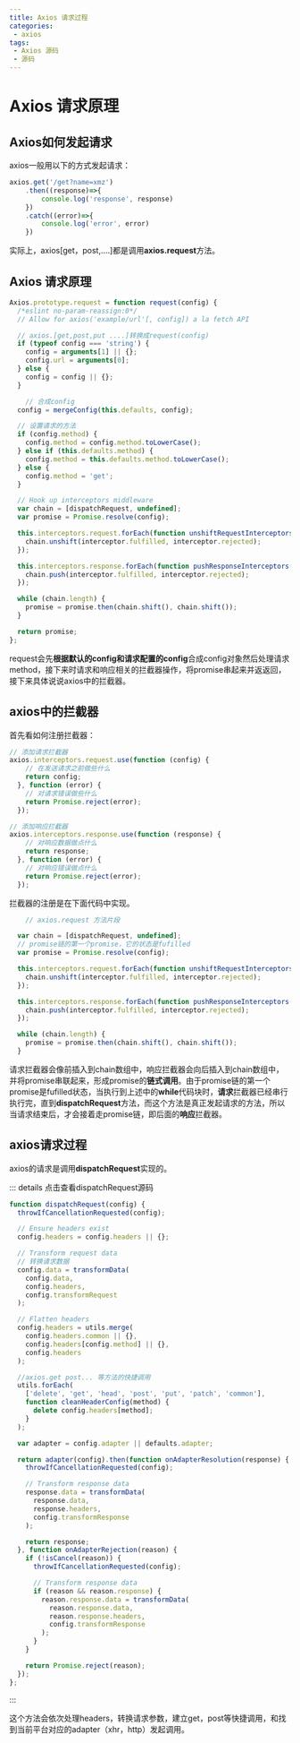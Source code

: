 ```yaml
---
title: Axios 请求过程
categories:
 - axios
tags:
 - Axios 源码
 - 源码
---
```


# Axios 请求原理

## Axios如何发起请求

axios一般用以下的方式发起请求：

```js
axios.get('/get?name=xmz')
    .then((response)=>{
        console.log('response', response)
    })
    .catch((error)=>{
        console.log('error', error)
    })
```

实际上，axios[get，post,....]都是调用**axios.request**方法。

## Axios 请求原理

```js
Axios.prototype.request = function request(config) {
  /*eslint no-param-reassign:0*/
  // Allow for axios('example/url'[, config]) a la fetch API

  // axios.[get,post,put ....]转换成request(config)
  if (typeof config === 'string') {
    config = arguments[1] || {};
    config.url = arguments[0];
  } else {
    config = config || {};
  }

    // 合成config
  config = mergeConfig(this.defaults, config);

  // 设置请求的方法
  if (config.method) {
    config.method = config.method.toLowerCase();
  } else if (this.defaults.method) {
    config.method = this.defaults.method.toLowerCase();
  } else {
    config.method = 'get';
  }

  // Hook up interceptors middleware
  var chain = [dispatchRequest, undefined];
  var promise = Promise.resolve(config);

  this.interceptors.request.forEach(function unshiftRequestInterceptors(interceptor) {
    chain.unshift(interceptor.fulfilled, interceptor.rejected);
  });

  this.interceptors.response.forEach(function pushResponseInterceptors(interceptor) {
    chain.push(interceptor.fulfilled, interceptor.rejected);
  });

  while (chain.length) {
    promise = promise.then(chain.shift(), chain.shift());
  }

  return promise;
};

```

request会先**根据默认的config和请求配置的config**合成config对象然后处理请求method，接下来时请求和响应相关的拦截器操作，将promise串起来并返返回，接下来具体说说axios中的拦截器。


## axios中的拦截器

首先看如何注册拦截器：

```js
// 添加请求拦截器
axios.interceptors.request.use(function (config) {
    // 在发送请求之前做些什么
    return config;
  }, function (error) {
    // 对请求错误做些什么
    return Promise.reject(error);
  });

// 添加响应拦截器
axios.interceptors.response.use(function (response) {
    // 对响应数据做点什么
    return response;
  }, function (error) {
    // 对响应错误做点什么
    return Promise.reject(error);
  });
```

拦截器的注册是在下面代码中实现。

```js
    // axios.request 方法片段

  var chain = [dispatchRequest, undefined];
  // promise链的第一个promise，它的状态是fufilled
  var promise = Promise.resolve(config);

  this.interceptors.request.forEach(function unshiftRequestInterceptors(interceptor) {
    chain.unshift(interceptor.fulfilled, interceptor.rejected);
  });

  this.interceptors.response.forEach(function pushResponseInterceptors(interceptor) {
    chain.push(interceptor.fulfilled, interceptor.rejected);
  });

  while (chain.length) {
    promise = promise.then(chain.shift(), chain.shift());
  }

```

请求拦截器会像前插入到chain数组中，响应拦截器会向后插入到chain数组中，并将promise串联起来，形成promise的**链式调用**。由于promise链的第一个promise是fufilled状态，当执行到上述中的**while**代码块时，**请求**拦截器已经串行执行完，直到**dispatchRequest**方法，而这个方法是真正发起请求的方法，所以当请求结束后，才会接着走promise链，即后面的**响应**拦截器。


## axios请求过程

axios的请求是调用**dispatchRequest**实现的。

::: details 点击查看dispatchRequest源码
```js
function dispatchRequest(config) {
  throwIfCancellationRequested(config);

  // Ensure headers exist
  config.headers = config.headers || {};

  // Transform request data
  // 转换请求数据
  config.data = transformData(
    config.data,
    config.headers,
    config.transformRequest
  );

  // Flatten headers
  config.headers = utils.merge(
    config.headers.common || {},
    config.headers[config.method] || {},
    config.headers
  );

  //axios.get post... 等方法的快捷调用
  utils.forEach(
    ['delete', 'get', 'head', 'post', 'put', 'patch', 'common'],
    function cleanHeaderConfig(method) {
      delete config.headers[method];
    }
  );

  var adapter = config.adapter || defaults.adapter;

  return adapter(config).then(function onAdapterResolution(response) {
    throwIfCancellationRequested(config);

    // Transform response data
    response.data = transformData(
      response.data,
      response.headers,
      config.transformResponse
    );

    return response;
  }, function onAdapterRejection(reason) {
    if (!isCancel(reason)) {
      throwIfCancellationRequested(config);

      // Transform response data
      if (reason && reason.response) {
        reason.response.data = transformData(
          reason.response.data,
          reason.response.headers,
          config.transformResponse
        );
      }
    }

    return Promise.reject(reason);
  });
};

```
:::

这个方法会依次处理headers，转换请求参数，建立get，post等快捷调用，和找到当前平台对应的adapter（xhr，http）发起调用。





